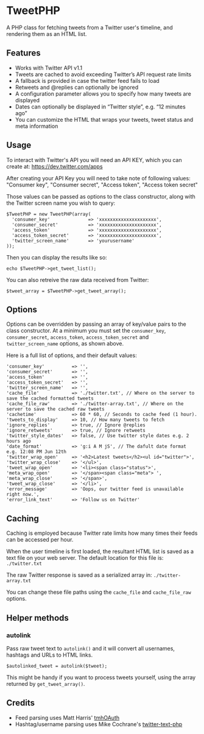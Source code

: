 # TweetPHP

A PHP class for fetching tweets from a Twitter user's timeline, and rendering them as an HTML list.

## Features

- Works with Twitter API v1.1
- Tweets are cached to avoid exceeding Twitter’s API request rate limits
- A fallback is provided in case the twitter feed fails to load
- Retweets and @replies can optionally be ignored
- A configuration parameter allows you to specify how many tweets are displayed
- Dates can optionally be displayed in “Twitter style”, e.g. “12 minutes ago”
- You can customize the HTML that wraps your tweets, tweet status and meta information

## Usage

To interact with Twitter's API you will need an API KEY, which you can create at: https://dev.twitter.com/apps

After creating your API Key you will need to take note of following values: "Consumer key", "Consumer secret", "Access token", "Access token secret"

Those values can be passed as options to the class constructor, along with the Twitter screen name you wish to query:

    $TweetPHP = new TweetPHP(array(
      'consumer_key'              => 'xxxxxxxxxxxxxxxxxxxxx',
      'consumer_secret'           => 'xxxxxxxxxxxxxxxxxxxxx',
      'access_token'              => 'xxxxxxxxxxxxxxxxxxxxx',
      'access_token_secret'       => 'xxxxxxxxxxxxxxxxxxxxx',
      'twitter_screen_name'       => 'yourusername'
    ));

Then you can display the results like so:

    echo $TweetPHP->get_tweet_list();

You can also retreive the raw data received from Twitter:

    $tweet_array = $TweetPHP->get_tweet_array();

## Options

Options can be overridden by passing an array of key/value pairs to the class constructor. At a minimum you must set the `consumer_key`, `consumer_secret`, `access_token`, `access_token_secret` and `twitter_screen_name` options, as shown above.

Here is a full list of options, and their default values:

    'consumer_key'          => '',
    'consumer_secret'       => '',
    'access_token'          => '',
    'access_token_secret'   => '',
    'twitter_screen_name'   => '',
    'cache_file'            => './twitter.txt', // Where on the server to save the cached formatted tweets
    'cache_file_raw'        => './twitter-array.txt', // Where on the server to save the cached raw tweets
    'cachetime'             => 60 * 60, // Seconds to cache feed (1 hour).
    'tweets_to_display'     => 10, // How many tweets to fetch
    'ignore_replies'        => true, // Ignore @replies
    'ignore_retweets'       => true, // Ignore retweets
    'twitter_style_dates'   => false, // Use twitter style dates e.g. 2 hours ago
    'date_format'           => 'g:i A M jS', // The dafult date format e.g. 12:08 PM Jun 12th
    'twitter_wrap_open'     => '<h2>Latest tweets</h2><ul id="twitter">',
    'twitter_wrap_close'    => '</ul>',
    'tweet_wrap_open'       => '<li><span class="status">',
    'meta_wrap_open'        => '</span><span class="meta"> ',
    'meta_wrap_close'       => '</span>',
    'tweet_wrap_close'      => '</li>',
    'error_message'         => 'Oops, our twitter feed is unavailable right now.',
    'error_link_text'       => 'Follow us on Twitter'

## Caching

Caching is employed because Twitter rate limits how many times their feeds can be accessed per hour.

When the user timeline is first loaded, the resultant HTML list is saved as a text file on your web server. The default location for this file is: `./twitter.txt`

The raw Twitter response is saved as a serialized array in: `./twitter-array.txt`

You can change these file paths using the `cache_file` and `cache_file_raw` options.

## Helper methods

### autolink

Pass raw tweet text to `autolink()` and  it will convert all usernames, hashtags and URLs to HTML links. 

    $autolinked_tweet = autolink($tweet);

This might be handy if you want to process tweets yourself, using the array returned by `get_tweet_array()`.

## Credits

- Feed parsing uses Matt Harris' [tmhOAuth](https://github.com/themattharris/tmhOAuth)
- Hashtag/username parsing uses Mike Cochrane's [twitter-text-php](https://github.com/mikenz/twitter-text-php)
